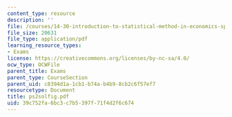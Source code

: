 ```yaml
---
content_type: resource
description: ''
file: /courses/14-30-introduction-to-statistical-method-in-economics-spring-2006/39c752fa6bc3c7b5397f71f4d2f6c674_ps2solfig.pdf
file_size: 20631
file_type: application/pdf
learning_resource_types:
- Exams
license: https://creativecommons.org/licenses/by-nc-sa/4.0/
ocw_type: OCWFile
parent_title: Exams
parent_type: CourseSection
parent_uid: c8394d1a-1cb1-b74a-b4b9-8cb2c6f57ef7
resourcetype: Document
title: ps2solfig.pdf
uid: 39c752fa-6bc3-c7b5-397f-71f4d2f6c674
---
```

